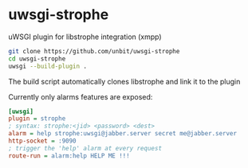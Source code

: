 uwsgi-strophe
=============

uWSGI plugin for libstrophe integration (xmpp)

```sh
git clone https://github.com/unbit/uwsgi-strophe
cd uwsgi-strophe
uwsgi --build-plugin .
```

The build script automatically clones libstrophe and link it to the plugin

Currently only alarms features are exposed:

```ini
[uwsgi]
plugin = strophe
; syntax: strophe:<jid> <password> <dest>
alarm = help strophe:uwsgi@jabber.server secret me@jabber.server
http-socket = :9090
; trigger the 'help' alarm at every request
route-run = alarm:help HELP ME !!!
```
